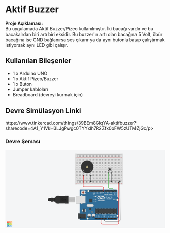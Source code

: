 <h1>Aktif Buzzer</h1>
<p><strong>Proje Açıklaması:</strong><br>
Bu uygulamada Aktif Buzzer/Pizeo kullanılmıştır. İki bacağı vardır ve bu bacakalrdan biri artı biri eksidir. Bu buzzer'ın artı olan bacağına
5 Volt, öbür bacağına ise GND bağlanırsa ses çıkarır ya da aynı butonla basıp çalıştırmak istiyorsak aynı LED gibi çalışır.

<h2> Kullanılan Bileşenler</h2>
<ul>
  <li>1 x Arduino UNO </li>
  <li>1 x Aktif Pizeo/Buzzer </li>
  <li>1 x Buton </li>
  <li>Jumper kabloları</li>
  <li>Breadboard (devreyi kurmak için)</li>
</ul>
<h2>Devre Simülasyon Linki</h2>
<p>https://www.tinkercad.com/things/39BEm8GlqYA-aktifbuzzer?sharecode=4A1_Y1VkH3LJgPwgc0TYYxlh7R2Zfx0oFW5zUTMZjGc/p>
<h3>Devre Şeması</h3>
<p><img src="AktifBuzzer.png" alt="Aktif Buzzer Devre Şeması" width="600"></p>
